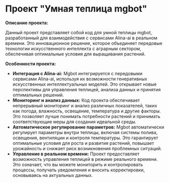 # Проект "Умная теплица mgbot"

**Описание проекта:**

Данный проект представляет собой код для умной теплицы mgbot, разработанный для взаимодействия с сервисами Alina-ai в реальном времени. Это инновационное решение, которое объединяет передовые технологии искусственного интеллекта с аграрным сектором, обеспечивая оптимальные условия для выращивания растений.

**Особенности проекта:**

- **Интеграция с Alina-ai:** Mgbot интегрируется с передовыми сервисами Alina-ai, используя их возможности генеративных искусственных интеллектуальных моделей. Это открывает новые перспективы для управления теплицей, анализа данных и принятия оптимальных решений.
- **Мониторинг и анализ данных:** Код проекта обеспечивает непрерывный мониторинг и анализ различных показателей, таких как погода, влажность, освещение, температура и другие факторы. Это позволяет лучше понимать потребности растений и принимать соответствующие меры для создания идеальной среды.
- **Автоматическое регулирование параметров:** Mgbot автоматически регулирует параметры внутри теплицы, включая системы полива, освещения, вентиляции и контроля температуры. Это гарантирует оптимальные условия для роста и развития растений, повышает урожайность и снижает риск возникновения проблемных ситуаций.
- **Управление в реальном времени:** Проект предоставляет возможность управления теплицей в режиме реального времени. Это означает, что вы можете мониторить и контролировать процессы, получать уведомления и вносить корректировки, основываясь на актуальных данных.
